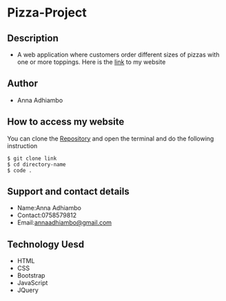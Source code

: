 # Pizza-Project
## Description
* A web application where customers order different sizes of pizzas with one or more toppings. 
Here is the [link](https://annaadhiambo.github.io/Pizza-Project/.) to my website 
## Author
* Anna Adhiambo
## How to access my website
You can clone the [Repository](https://github.com/annaadhiambo/Pizza-Project.git) and open the terminal and do the following instruction
```
$ git clone link
$ cd directory-name
$ code .
```
##  Support and contact details
* Name:Anna Adhiambo
* Contact:0758579812
* Email:annaadhiambo@gmail.com
## Technology Uesd
* HTML
* CSS
* Bootstrap
* JavaScript
* JQuery
